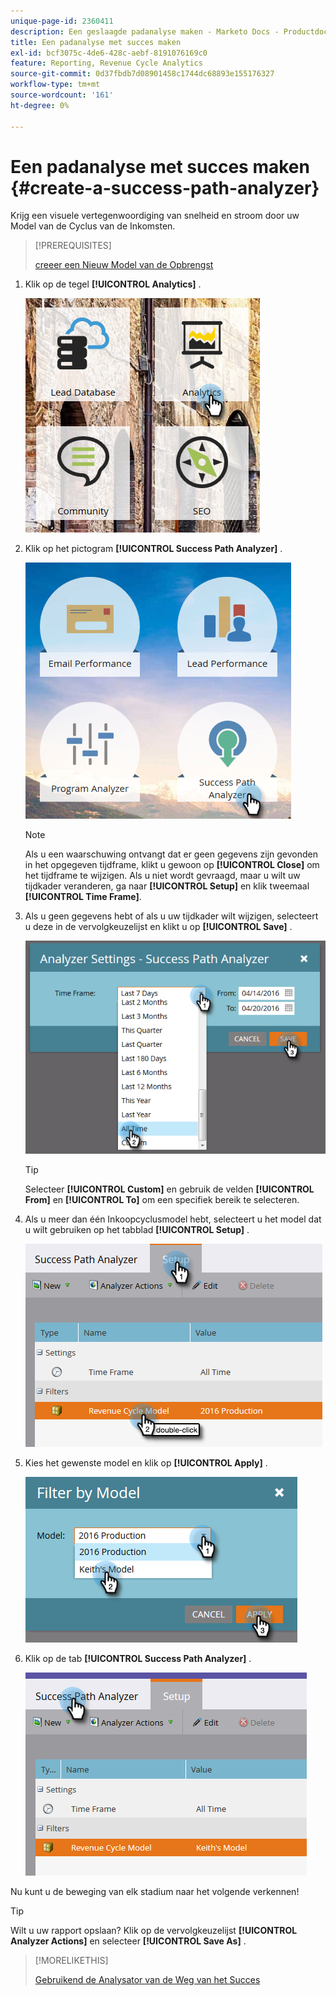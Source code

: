 ```yaml
---
unique-page-id: 2360411
description: Een geslaagde padanalyse maken - Marketo Docs - Productdocumentatie
title: Een padanalyse met succes maken
exl-id: bcf3075c-4de6-428c-aebf-8191076169c0
feature: Reporting, Revenue Cycle Analytics
source-git-commit: 0d37fbdb7d08901458c1744dc68893e155176327
workflow-type: tm+mt
source-wordcount: '161'
ht-degree: 0%

---
```


# Een padanalyse met succes maken {#create-a-success-path-analyzer}

Krijg een visuele vertegenwoordiging van snelheid en stroom door uw Model van de Cyclus van de Inkomsten.

>[!PREREQUISITES]
>
>[ creeer een Nieuw Model van de Opbrengst ](/help/marketo/product-docs/reporting/revenue-cycle-analytics/revenue-cycle-models/create-a-new-revenue-model.md)

1. Klik op de tegel **[!UICONTROL Analytics]** .

   ![](assets/one.png)

1. Klik op het pictogram **[!UICONTROL Success Path Analyzer]** .

   ![](assets/two.png)

   >[!NOTE]
   >
   >Als u een waarschuwing ontvangt dat er geen gegevens zijn gevonden in het opgegeven tijdframe, klikt u gewoon op **[!UICONTROL Close]** om het tijdframe te wijzigen. Als u niet wordt gevraagd, maar u wilt uw tijdkader veranderen, ga naar **[!UICONTROL Setup]** en klik tweemaal **[!UICONTROL Time Frame]**.

1. Als u geen gegevens hebt of als u uw tijdkader wilt wijzigen, selecteert u deze in de vervolgkeuzelijst en klikt u op **[!UICONTROL Save]** .

   ![](assets/timeframe.png)

   >[!TIP]
   >
   >Selecteer **[!UICONTROL Custom]** en gebruik de velden **[!UICONTROL From]** en **[!UICONTROL To]** om een specifiek bereik te selecteren.

1. Als u meer dan één Inkoopcyclusmodel hebt, selecteert u het model dat u wilt gebruiken op het tabblad **[!UICONTROL Setup]** .

   ![](assets/four.png)

1. Kies het gewenste model en klik op **[!UICONTROL Apply]** .

   ![](assets/five.png)

1. Klik op de tab **[!UICONTROL Success Path Analyzer]** .

   ![](assets/success-tab.png)

Nu kunt u de beweging van elk stadium naar het volgende verkennen!

>[!TIP]
>
>Wilt u uw rapport opslaan? Klik op de vervolgkeuzelijst **[!UICONTROL Analyzer Actions]** en selecteer **[!UICONTROL Save As]** .

>[!MORELIKETHIS]
>
>[ Gebruikend de Analysator van de Weg van het Succes ](/help/marketo/product-docs/reporting/revenue-cycle-analytics/revenue-cycle-models/using-the-success-path-analyzer.md)
